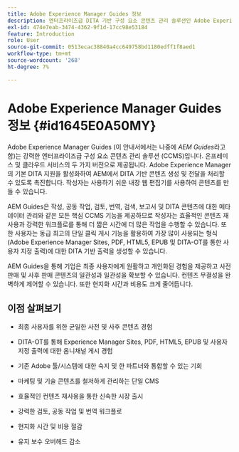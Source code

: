 ```yaml
---
title: Adobe Experience Manager Guides 정보
description: 엔터프라이즈급 DITA 기반 구성 요소 콘텐츠 관리 솔루션인 Adobe Experience Manager Guides에 대해 알아봅니다. AEM Guides의 이점을 알아봅니다.
exl-id: 474e7eab-3474-4362-9f1d-17cc98e53184
feature: Introduction
role: User
source-git-commit: 0513ecac38840a4cc649758bd1180edff1f8aed1
workflow-type: tm+mt
source-wordcount: '268'
ht-degree: 7%

---
```


# Adobe Experience Manager Guides 정보 {#id1645E0A50MY}

Adobe Experience Manager Guides \(이 안내서에서는 나중에 *AEM Guides*&#x200B;라고 함)는 강력한 엔터프라이즈급 구성 요소 콘텐츠 관리 솔루션 \(CCMS\)입니다. 온프레미스 및 클라우드 서비스의 두 가지 버전으로 제공됩니다. Adobe Experience Manager의 기본 DITA 지원을 활성화하여 AEM에서 DITA 기반 콘텐츠 생성 및 전달을 처리할 수 있도록 촉진합니다. 작성자는 사용하기 쉬운 내장 웹 편집기를 사용하여 콘텐츠를 만들 수 있습니다.

AEM Guides은 작성, 공동 작업, 검토, 번역, 검색, 보고서 및 DITA 콘텐츠에 대한 메타데이터 관리와 같은 모든 핵심 CCMS 기능을 제공하므로 작성자는 효율적인 콘텐츠 재사용과 강력한 워크플로를 통해 더 짧은 시간에 더 많은 작업을 수행할 수 있습니다. 또한 사용자는 동급 최고의 단일 클릭 게시 기능을 활용하여 가장 많이 사용되는 형식(Adobe Experience Manager Sites, PDF, HTML5, EPUB 및 DITA-OT를 통한 사용자 지정 출력)에 대한 DITA 기반 출력을 생성할 수 있습니다.

AEM Guides을 통해 기업은 최종 사용자에게 원활하고 개인화된 경험을 제공하고 사전 판매 및 사후 판매 콘텐츠의 일관성과 일관성을 확보할 수 있습니다. 컨텐츠 무결성을 완벽하게 제어할 수 있습니다. 또한 현지화 시간과 비용도 크게 줄어듭니다.

## 이점 살펴보기

- 최종 사용자를 위한 균일한 사전 및 사후 콘텐츠 경험

- DITA-OT를 통해 Experience Manager Sites, PDF, HTML5, EPUB 및 사용자 지정 출력에 대한 옴니채널 게시 경험

- 기존 Adobe 툴/시스템에 대한 숙지 및 한 파트너와 통합할 수 있는 기회

- 마케팅 및 기술 콘텐츠를 철저하게 관리하는 단일 CMS

- 효율적인 컨텐츠 재사용을 통한 신속한 시장 출시

- 강력한 검토, 공동 작업 및 번역 워크플로

- 현지화 시간 및 비용 절감

- 유지 보수 오버헤드 감소
